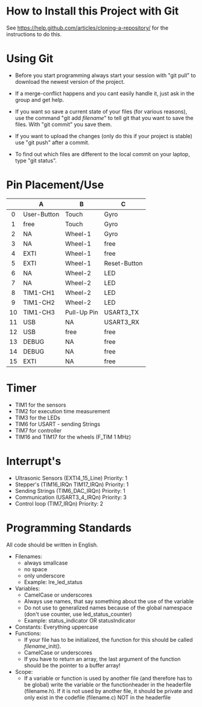 # How to Install this Project with Git

See https://help.github.com/articles/cloning-a-repository/ for the instructions to do this.

# Using Git

* Before you start programming always start your session with "git pull" to download the newest version of the project.
* If a merge-conflict happens and you cant easily handle it, just ask in the group and get help.
* If you want so save a current state of your files (for various reasons), use the command "git add *filename*" to tell git that you want to save the files. With "git commit" you save them.
* If you want to upload the changes (only do this if your project is stable) use "git push" after a commit.

* To find out which files are different to the local commit on your laptop, type "git status".

# Pin Placement/Use

|    | A           | B           | C            |
|:----:|-------------|-------------|--------------|
| 0  | User-Button | Touch       | Gyro         |
| 1  | free        | Touch       | Gyro         |
| 2  | NA          | Wheel-1     | Gyro         |
| 3  | NA          | Wheel-1     | free         |
| 4  | EXTI        | Wheel-1     | free         |
| 5  | EXTI        | Wheel-1     | Reset-Button |
| 6  | NA          | Wheel-2     | LED          |
| 7  | NA          | Wheel-2     | LED          |
| 8  | TIM1-CH1    | Wheel-2     | LED          |
| 9  | TIM1-CH2    | Wheel-2     | LED          |
| 10 | TIM1-CH3    | Pull-Up Pin | USART3_TX    |
| 11 | USB         | NA          | USART3_RX    |
| 12 | USB         | free        | free         |
| 13 | DEBUG       | NA          | free         |
| 14 | DEBUG       | NA          | free         |
| 15 | EXTI        | NA          | free         |

# Timer

* TIM1 for the sensors
* TIM2 for execution time measurement
* TIM3 for the LEDs
* TIM6 for USART - sending Strings
* TIM7 for controller
* TIM16 and TIM17 for the wheels (F_TIM 1 MHz)

# Interrupt's

* Ultrasonic Sensors (EXTI4_15_Line)
	Priority: 1
* Stepper's (TIM16_IRQn TIM17_IRQn)
	Priority: 1
* Sending Strings (TIM6_DAC_IRQn)
	Priority: 1
* Communication (USART3_4_IRQn)
	Priority: 3
* Control loop (TIM7_IRQn)
	Priority: 2

# Programming Standards

All code should be written in English.

* Filenames:
  * always smallcase
  * no space
  * only underscore
  * Example: lre_led_status
* Variables:
  * CamelCase or underscores
  * Always use names, that say something about the use of the variable
  * Do not use to generalized names because of the global namespace (don't use counter, use led_status_counter)
  * Example: status_indicator OR statusIndicator
* Constants: Everything uppercase
* Functions:
  * If your file has to be initialized, the function for this should be called *filename*_init().
  * CamelCase or underscores
  * If you have to return an array, the last argument of the function should be the pointer to a buffer array!
* Scope:
  * If a variable or function is used by another file (and therefore has to be global) write the variable or the functionheader in the headerfile (filename.h). If it is not used by another file, it should be private and only exist in the codefile (filename.c) NOT in the headerfile
